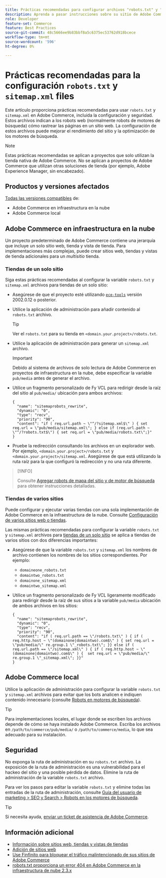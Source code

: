 ```yaml
---
title: Prácticas recomendadas para configurar archivos "robots.txt" y "sitemap.xml"
description: Aprenda a pasar instrucciones sobre su sitio de Adobe Commerce a rastreadores web.
role: Developer
feature-set: Commerce
feature: Best Practices
source-git-commit: 48c5666ee9b83bbf8a5c6375ec53762d918bcece
workflow-type: tm+mt
source-wordcount: '596'
ht-degree: 0%

---
```



# Prácticas recomendadas para la configuración `robots.txt` y `sitemap.xml` files

Este artículo proporciona prácticas recomendadas para usar `robots.txt` y `sitemap.xml` en Adobe Commerce, incluida la configuración y seguridad. Estos archivos indican a los robots web (normalmente robots de motores de búsqueda) cómo rastrear las páginas en un sitio web. La configuración de estos archivos puede mejorar el rendimiento del sitio y la optimización de los motores de búsqueda.

>[!NOTE]
>
>Estas prácticas recomendadas se aplican a proyectos que solo utilizan la tienda nativa de Adobe Commerce. No se aplican a proyectos de Adobe Commerce que utilizan otras soluciones de tienda (por ejemplo, Adobe Experience Manager, sin encabezado).

## Productos y versiones afectados

[Todas las versiones compatibles](../../../release/versions.md) de:

- Adobe Commerce en infraestructura en la nube
- Adobe Commerce local

## Adobe Commerce en infraestructura en la nube

Un proyecto predeterminado de Adobe Commerce contiene una jerarquía que incluye un solo sitio web, tienda y vista de tienda. Para implementaciones más complejas, puede crear sitios web, tiendas y vistas de tienda adicionales para un _multisitio_ tienda.

### Tiendas de un solo sitio

Siga estas prácticas recomendadas al configurar la variable `robots.txt` y `sitemap.xml` archivos para tiendas de un solo sitio:

- Asegúrese de que el proyecto esté utilizando [`ece-tools`](https://devdocs.magento.com/cloud/release-notes/ece-release-notes.html) versión 2002.0.12 o posterior.
- Utilice la aplicación de administración para añadir contenido al `robots.txt` archivo.

   >[!TIP]
   >
   >Ver el `robots.txt` para su tienda en `<domain.your.project>/robots.txt`.

- Utilice la aplicación de administración para generar un `sitemap.xml` archivo.

   >[!IMPORTANT]
   >
   >Debido al sistema de archivos de solo lectura de Adobe Commerce en proyectos de infraestructura en la nube, debe especificar la variable `pub/media` antes de generar el archivo.

- Utilice un fragmento personalizado de Fy VCL para redirigir desde la raíz del sitio al `pub/media/` ubicación para ambos archivos:

   ```vcl
   {
     "name": "sitemaprobots_rewrite",
     "dynamic": "0",
     "type": "recv",
     "priority": "90",
     "content": "if ( req.url.path ~ \"^/?sitemap.xml$\" ) { set req.url = \"pub/media/sitemap.xml\"; } else if (req.url.path ~ \"^/?robots.txt$\") { set req.url = \"pub/media/robots.txt\";}"
   }
   ```

- Pruebe la redirección consultando los archivos en un explorador web. Por ejemplo, `<domain.your.project>/robots.txt` y `<domain.your.project>/sitemap.xml`. Asegúrese de que está utilizando la ruta raíz para la que configuró la redirección y no una ruta diferente.

>[!INFO]
>
>Consulte [Agregar robots de mapa del sitio y de motor de búsqueda](https://devdocs.magento.com/cloud/trouble/robots-sitemap.html) para obtener instrucciones detalladas.


### Tiendas de varios sitios

Puede configurar y ejecutar varias tiendas con una sola implementación de Adobe Commerce en la infraestructura de la nube. Consulte [Configuración de varios sitios web o tiendas](https://devdocs.magento.com/cloud/project/project-multi-sites.html).

Las mismas prácticas recomendadas para configurar la variable `robots.txt` y `sitemap.xml` archivos para [tiendas de un solo sitio](#single-site-storefronts) se aplica a tiendas de varios sitios con dos diferencias importantes:

- Asegúrese de que la variable `robots.txt` y `sitemap.xml` los nombres de archivo contienen los nombres de los sitios correspondientes. Por ejemplo:
   - `domaineone_robots.txt`
   - `domaintwo_robots.txt`
   - `domainone_sitemap.xml`
   - `domaintwo_sitemap.xml`

- Utilice un fragmento personalizado de Fy VCL ligeramente modificado para redirigir desde la raíz de sus sitios a la variable `pub/media` ubicación de ambos archivos en los sitios:

   ```vcl
   {
     "name": "sitemaprobots_rewrite",
     "dynamic": "0",
     "type": "recv",
     "priority": "90",
     "content": "if ( req.url.path == \"/robots.txt\" ) { if ( req.http.host ~ \"(domainone|domaintwo).com$\" ) { set req.url = \"pub/media/\" re.group.1 \"_robots.txt\"; }} else if ( req.url.path == \"/sitemap.xml\" ) { if ( req.http.host ~ \"(domainone|domaintwo).com$\" ) {  set req.url = \"pub/media/\" re.group.1 \"_sitemap.xml\"; }}"
   }
   ```

## Adobe Commerce local

Utilice la aplicación de administración para configurar la variable `robots.txt` y `sitemap.xml` archivos para evitar que los bots analicen e indiquen contenido innecesario (consulte [Robots en motores de búsqueda](https://experienceleague.adobe.com/docs/commerce-admin/marketing/seo/seo-overview.html#search-engine-robots)).

>[!TIP]
>
>Para implementaciones locales, el lugar donde se escriben los archivos depende de cómo se haya instalado Adobe Commerce. Escriba los archivos en `/path/to/commerce/pub/media/` o `/path/to/commerce/media`, lo que sea adecuado para su instalación.

## Seguridad

No exponga la ruta de administración en su `robots.txt` archivo. La exposición de la ruta de administración es una vulnerabilidad para el hackeo del sitio y una posible pérdida de datos. Elimine la ruta de administración de la variable `robots.txt` archivo.

Para ver los pasos para editar la variable `robots.txt` y elimine todas las entradas de la ruta de administración, consulte [Guía del usuario de marketing > SEO y Search > Robots en los motores de búsqueda](https://experienceleague.adobe.com/docs/commerce-admin/marketing/seo/seo-overview.html#search-engine-robots).

>[!TIP]
>
>Si necesita ayuda, [enviar un ticket de asistencia de Adobe Commerce](https://experienceleague.adobe.com/docs/commerce-knowledge-base/kb/help-center-guide/magento-help-center-user-guide.md#submit-ticket).

## Información adicional

- [Información sobre sitios web, tiendas y vistas de tiendas](https://devdocs.magento.com/cloud/configure/configure-best-practices.html#sites)
- [Adición de sitios web](https://docs.magento.com/user-guide/stores/stores-all-create-website.html)
- [Use Finfinito para bloquear el tráfico malintencionado de sus sitios de Adobe Commerce](https://devdocs.magento.com/cloud/cdn/fastly-vcl-blocking.html)
- [robots.txt proporciona un error 404 en Adobe Commerce en la infraestructura de nube 2.3.x](https://experienceleague.adobe.com/docs/commerce-knowledge-base/kb/troubleshooting/miscellaneous/robots.txt-gives-404-error-magento-commerce-cloud-2.3.x.md)
